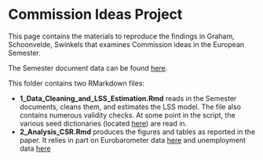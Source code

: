 # Commission Ideas Project
 
This page contains the materials to reproduce the findings in Graham, Schoonvelde, Swinkels that examines Commission ideas in the European Semester.

The Semester document data can be found [here](Data/.). 

This folder contains two RMarkdown files:

- **1_Data_Cleaning_and_LSS_Estimation.Rmd** reads in the Semester documents, cleans them, and estimates the LSS model. The file also contains numerous validity checks. At some point in the script, the various seed dictionaries (located [here](Dictionary/.)) are read in. 
- **2_Analysis_CSR.Rmd** produces the figures and tables as reported in the paper. It relies in part on Eurobarometer data [here](EB_data/.) and unemployment data [here](Econ_data/.)


